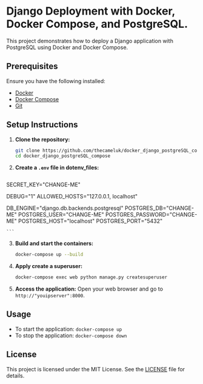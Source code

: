 # Django Deployment with Docker, Docker Compose, and PostgreSQL.

This project demonstrates how to deploy a Django application with PostgreSQL using Docker and Docker Compose.

## Prerequisites

Ensure you have the following installed:
- [Docker](https://docs.docker.com/get-docker/)
- [Docker Compose](https://docs.docker.com/compose/install/)
- [Git](https://git-scm.com/book/en/v2/Getting-Started-Installing-Git)

## Setup Instructions

1. **Clone the repository:**
    ```bash
    git clone https://github.com/thecameluk/docker_django_postgreSQL_compose.git
    cd docker_django_postgreSQL_compose
    ```

2. **Create a `.env` file in dotenv_files:**
    ```env
SECRET_KEY="CHANGE-ME"

DEBUG="1"
ALLOWED_HOSTS="127.0.0.1, localhost"

DB_ENGINE="django.db.backends.postgresql"
POSTGRES_DB="CHANGE-ME"
POSTGRES_USER="CHANGE-ME"
POSTGRES_PASSWORD="CHANGE-ME"
POSTGRES_HOST="localhost"
POSTGRES_PORT="5432"

    ```

3. **Build and start the containers:**
    ```bash
    docker-compose up --build
    ```

4. **Apply create a superuser:**
    ```bash
    docker-compose exec web python manage.py createsuperuser
    ```

5. **Access the application:**
    Open your web browser and go to `http://"youipserver":8000`.

## Usage

- To start the application: `docker-compose up`
- To stop the application: `docker-compose down`

## License

This project is licensed under the MIT License. See the [LICENSE](LICENSE) file for details.
